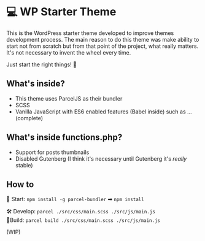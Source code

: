# 💻 WP Starter Theme

This is the WordPress starter theme developed to improve themes development process. The main reason to do this theme was make ability to start not from scratch but from that point of the project, what really matters. It's not necessary to invent the wheel every time. 

Just start the right things! 🎉

## What's inside?

* This theme uses ParcelJS as their bundler
* SCSS
* Vanilla JavaScript with ES6 enabled features (Babel inside) such as ... (complete)

## What's inside functions.php?

* Support for posts thumbnails
* Disabled Gutenberg (I think it's necessary until Gutenberg it's *really* stable)

## How to

🛫 Start: `npm install -g parcel-bundler` ➡ `npm install`

🛠 Develop: `parcel ./src/css/main.scss ./src/js/main.js` \
👷‍ Build: `parcel build ./src/css/main.scss ./src/js/main.js`

(WIP)